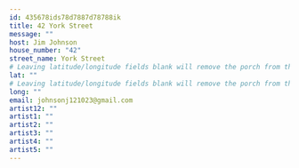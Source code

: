 ```yaml
---
id: 435678ids78d7887d78788ik
title: 42 York Street
message: ""
host: Jim Johnson
house_number: "42"
street_name: York Street
# Leaving latitude/longitude fields blank will remove the porch from the Porchfest map.
lat: ""
# Leaving latitude/longitude fields blank will remove the porch from the Porchfest map.
long: ""
email: johnsonj121023@gmail.com
artist12: ""
artist1: ""
artist2: ""
artist3: ""
artist4: ""
artist5: ""
---
```

